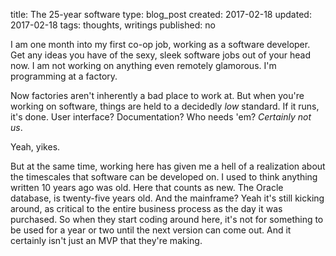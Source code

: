title: The 25-year software
type: blog_post
created: 2017-02-18
updated: 2017-02-18
tags: thoughts, writings
published: no

I am one month into my first co-op job, working as a software developer. Get
any ideas you have of the sexy, sleek software jobs out of your head now. I am
not working on anything even remotely glamorous. I'm programming at a factory.

Now factories aren't inherently a bad place to work at. But when you're
working on software, things are held to a decidedly _low_ standard. If it runs,
it's done. User interface? Documentation? Who needs 'em? _Certainly not us_.

Yeah, yikes.

But at the same time, working here has given me a hell of a realization about
the timescales that software can be developed on. I used to think anything
written 10 years ago was old. Here that counts as new. The Oracle database,
is twenty-five years old. And the mainframe? Yeah it's still kicking around,
as critical to the entire business process as the day it was purchased. So
when they start coding around here, it's not for something to be used for a
year or two until the next version can come out. And it certainly isn't just
an MVP that they're making.

